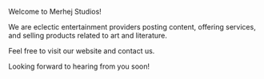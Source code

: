 Welcome to Merhej Studios!

We are eclectic entertainment providers posting content, offering services, and selling products related to art and literature.

Feel free to visit our website and contact us.

Looking forward to hearing from you soon!

